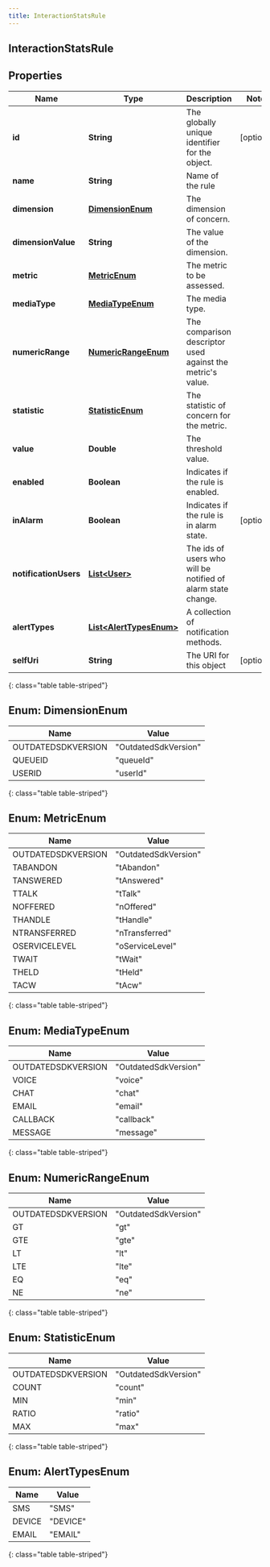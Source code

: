 ```yaml
---
title: InteractionStatsRule
---
```


## InteractionStatsRule

## Properties

| Name                  | Type                                                            | Description                                                    | Notes      |
| --------------------- | --------------------------------------------------------------- | -------------------------------------------------------------- | ---------- |
| **id**                | <!----><!---->**String**<!---->                                 | The globally unique identifier for the object.                 | [optional] |
| **name**              | <!----><!---->**String**<!---->                                 | Name of the rule                                               |            |
| **dimension**         | [**DimensionEnum**](#DimensionEnum)<!---->                      | The dimension of concern.                                      |            |
| **dimensionValue**    | <!----><!---->**String**<!---->                                 | The value of the dimension.                                    |            |
| **metric**            | [**MetricEnum**](#MetricEnum)<!---->                            | The metric to be assessed.                                     |            |
| **mediaType**         | [**MediaTypeEnum**](#MediaTypeEnum)<!---->                      | The media type.                                                |            |
| **numericRange**      | [**NumericRangeEnum**](#NumericRangeEnum)<!---->                | The comparison descriptor used against the metric&#39;s value. |            |
| **statistic**         | [**StatisticEnum**](#StatisticEnum)<!---->                      | The statistic of concern for the metric.                       |            |
| **value**             | <!----><!---->**Double**<!---->                                 | The threshold value.                                           |            |
| **enabled**           | <!----><!---->**Boolean**<!---->                                | Indicates if the rule is enabled.                              |            |
| **inAlarm**           | <!----><!---->**Boolean**<!---->                                | Indicates if the rule is in alarm state.                       | [optional] |
| **notificationUsers** | <!----><!---->[**List&lt;User&gt;**](User.md)<!---->            | The ids of users who will be notified of alarm state change.   |            |
| **alertTypes**        | <!---->[**List&lt;AlertTypesEnum&gt;**](#AlertTypesEnum)<!----> | A collection of notification methods.                          |            |
| **selfUri**           | <!----><!---->**String**<!---->                                 | The URI for this object                                        | [optional] |

{: class="table table-striped"}

<a name="DimensionEnum"></a>

## Enum: DimensionEnum

| Name               | Value                          |
| ------------------ | ------------------------------ |
| OUTDATEDSDKVERSION | &quot;OutdatedSdkVersion&quot; |
| QUEUEID            | &quot;queueId&quot;            |
| USERID             | &quot;userId&quot;             |

{: class="table table-striped"}

<a name="MetricEnum"></a>

## Enum: MetricEnum

| Name               | Value                          |
| ------------------ | ------------------------------ |
| OUTDATEDSDKVERSION | &quot;OutdatedSdkVersion&quot; |
| TABANDON           | &quot;tAbandon&quot;           |
| TANSWERED          | &quot;tAnswered&quot;          |
| TTALK              | &quot;tTalk&quot;              |
| NOFFERED           | &quot;nOffered&quot;           |
| THANDLE            | &quot;tHandle&quot;            |
| NTRANSFERRED       | &quot;nTransferred&quot;       |
| OSERVICELEVEL      | &quot;oServiceLevel&quot;      |
| TWAIT              | &quot;tWait&quot;              |
| THELD              | &quot;tHeld&quot;              |
| TACW               | &quot;tAcw&quot;               |

{: class="table table-striped"}

<a name="MediaTypeEnum"></a>

## Enum: MediaTypeEnum

| Name               | Value                          |
| ------------------ | ------------------------------ |
| OUTDATEDSDKVERSION | &quot;OutdatedSdkVersion&quot; |
| VOICE              | &quot;voice&quot;              |
| CHAT               | &quot;chat&quot;               |
| EMAIL              | &quot;email&quot;              |
| CALLBACK           | &quot;callback&quot;           |
| MESSAGE            | &quot;message&quot;            |

{: class="table table-striped"}

<a name="NumericRangeEnum"></a>

## Enum: NumericRangeEnum

| Name               | Value                          |
| ------------------ | ------------------------------ |
| OUTDATEDSDKVERSION | &quot;OutdatedSdkVersion&quot; |
| GT                 | &quot;gt&quot;                 |
| GTE                | &quot;gte&quot;                |
| LT                 | &quot;lt&quot;                 |
| LTE                | &quot;lte&quot;                |
| EQ                 | &quot;eq&quot;                 |
| NE                 | &quot;ne&quot;                 |

{: class="table table-striped"}

<a name="StatisticEnum"></a>

## Enum: StatisticEnum

| Name               | Value                          |
| ------------------ | ------------------------------ |
| OUTDATEDSDKVERSION | &quot;OutdatedSdkVersion&quot; |
| COUNT              | &quot;count&quot;              |
| MIN                | &quot;min&quot;                |
| RATIO              | &quot;ratio&quot;              |
| MAX                | &quot;max&quot;                |

{: class="table table-striped"}

<a name="AlertTypesEnum"></a>

## Enum: AlertTypesEnum

| Name   | Value              |
| ------ | ------------------ |
| SMS    | &quot;SMS&quot;    |
| DEVICE | &quot;DEVICE&quot; |
| EMAIL  | &quot;EMAIL&quot;  |

{: class="table table-striped"}
